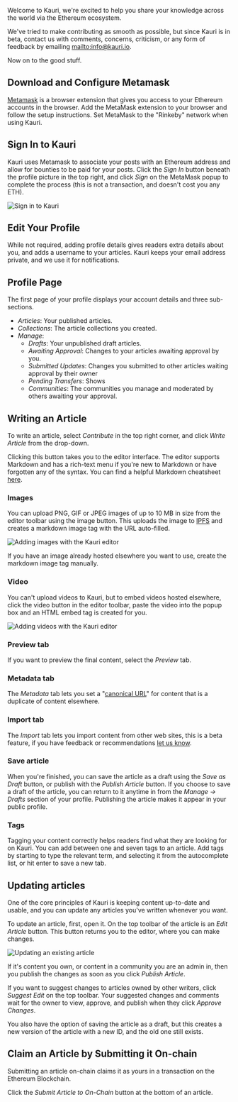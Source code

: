 Welcome to Kauri, we're excited to help you share your knowledge across the world via the Ethereum ecosystem.

We've tried to make contributing as smooth as possible, but since Kauri is in beta, contact us with comments, concerns, criticism, or any form of feedback by emailing <mailto:info@kauri.io>.

Now on to the good stuff.

## Download and Configure Metamask

[Metamask](https://metamask.io) is a browser extension that gives you access to your Ethereum accounts in the browser. Add the MetaMask extension to your browser and follow the setup instructions. Set MetaMask to the "Rinkeby" network when using Kauri.

## Sign In to Kauri

Kauri uses Metamask to associate your posts with an Ethereum address and allow for bounties to be paid for your posts. Click the _Sign In_ button beneath the profile picture in the top right, and click _Sign_ on the MetaMask popup to complete the process (this is not a transaction, and doesn't cost you any ETH).

![Sign in to Kauri](https://i.imgur.com/1m9JyZ6.gif)

## Edit Your Profile

While not required, adding profile details gives readers extra details about you, and adds a username to your articles. Kauri keeps your email address private, and we use it for notifications.

## Profile Page

The first page of your profile displays your account details and three sub-sections.

-   _Articles_: Your published articles.
-   _Collections_: The article collections you created.
-   _Manage_:
    -   _Drafts_: Your unpublished draft articles.
    -   _Awaiting Approval_: Changes to your articles awaiting approval by you.
    -   _Submitted Updates_: Changes you submitted to other articles waiting approval by their owner
    -   _Pending Transfers_: Shows
    -   _Communities_: The communities you manage and moderated by others awaiting your approval.

## Writing an Article

To write an article, select _Contribute_ in the top right corner, and click _Write Article_ from the drop-down.

Clicking this button takes you to the editor interface. The editor supports Markdown and has a rich-text menu if you're new to Markdown or have forgotten any of the syntax. You can find a helpful Markdown cheatsheet [here](https://github.com/adam-p/markdown-here/wiki/Markdown-Cheatsheet).

### Images

You can upload PNG, GIF or JPEG images of up to 10 MB in size from the editor toolbar using the image button. This uploads the image to [IPFS](https://IPFS.io) and creates a markdown image tag with the URL auto-filled.

![Adding images with the Kauri editor](https://api.kauri.io:443/ipfs/QmdUK89Fd11kDtaMLJS5DfC7CCMg7J2u7Ckkg9JgdpbpsM)

If you have an image already hosted elsewhere you want to use, create the markdown image tag manually.

### Video

You can't upload videos to Kauri, but to embed videos hosted elsewhere, click the video button in the editor toolbar, paste the video into the popup box and an HTML embed tag is created for you.

![Adding videos with the Kauri editor](https://api.kauri.io:443/ipfs/QmdpzQD41fDv2NMDgVxqea9JMSkXvetv98DUyuH3C4n1Vk)

### Preview tab

If you want to preview the final content, select the _Preview_ tab.

### Metadata tab

The _Metadata_ tab lets you set a "[canonical URL](https://en.wikipedia.org/wiki/Canonical_link_element)" for content that is a duplicate of content elsewhere.

### Import tab

The _Import_ tab lets you import content from other web sites, this is a beta feature, if you have feedback or recommendations [let us know](mailto:info@kauri.io).

### Save article

When you're finished, you can save the article as a draft using the _Save as Draft_ button, or publish with the _Publish Article_ button. If you choose to save a draft of the article, you can return to it anytime in from the _Manage -> Drafts_ section of your profile. Publishing the article makes it appear in your public profile.

### Tags

Tagging your content correctly helps readers find what they are looking for on Kauri. You can add between one and seven tags to an article. Add tags by starting to type the relevant term, and selecting it from the autocomplete list, or hit enter to save a new tab.

## Updating articles

One of the core principles of Kauri is keeping content up-to-date and usable, and you can update any articles you've written whenever you want.

To update an article, first, open it. On the top toolbar of the article is an _Edit Article_ button. This button returns you to the editor, where you can make changes.

![Updating an existing article](https://api.kauri.io:443/ipfs/QmVQ813g24q67FKJdRsAK5FVTkrzyugYHvFPaYHYeG2ixd)

If it's content you own, or content in a community you are an admin in, then you publish the changes as soon as you click _Publish Article_.

If you want to suggest changes to articles owned by other writers, click _Suggest Edit_ on the top toolbar. Your suggested changes and comments wait for the owner to view, approve, and publish when they click _Approve Changes_.

You also have the option of saving the article as a draft, but this creates a new version of the article with a new ID, and the old one still exists.

## Claim an Article by Submitting it On-chain

Submitting an article on-chain claims it as yours in a transaction on the Ethereum Blockchain.

Click the _Submit Article to On-Chain_ button at the bottom of an article.
